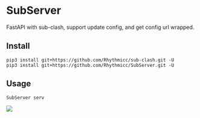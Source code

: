 # SubServer

FastAPI with sub-clash, support update config, and get config url wrapped.

## Install

```shell
pip3 install git+https://github.com/Rhythmicc/sub-clash.git -U
pip3 install git+https://github.com/Rhythmicc/SubServer.git -U
```

## Usage

```shell
SubServer serv
```

![](https://cos.rhythmlian.cn/ImgBed/10b18c9884b6764cb5ec105160eff40d.png)